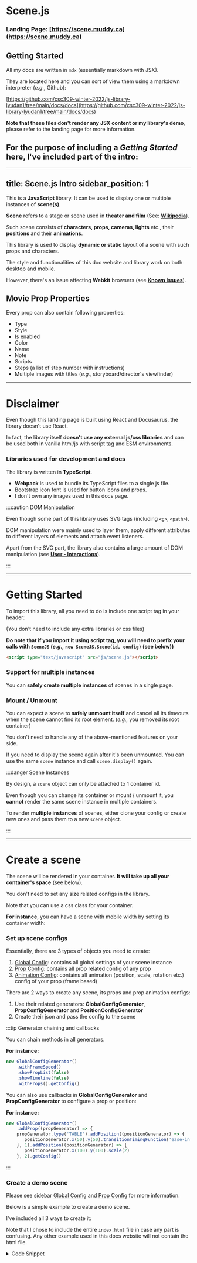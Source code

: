 # Scene.js

### Landing Page: [https://scene.muddy.ca](https://scene.muddy.ca)


## Getting Started

All my docs are written in `mdx` (essentially markdown with JSX).

They are located here and you can sort of view them using a markdown interpreter (*e.g.,* Github):

[https://github.com/csc309-winter-2022/js-library-lyudan1/tree/main/docs/docs](https://github.com/csc309-winter-2022/js-library-lyudan1/tree/main/docs/docs)

**Note that these files don't render any JSX content or my library's demo**, please refer to the landing page for more information.

## For the purpose of including a *Getting Started* here, I've included part of the intro:

---
title: Scene.js Intro
sidebar_position: 1
---

This is a **JavaScript** library. It can be used to display one or multiple instances of **scene(s)**.

**Scene** refers to a stage or scene used in **theater and film** (See: **[Wikipedia](https://en.wikipedia.org/wiki/Blocking_(stage))**).

Such scene consists of **characters, props, cameras, lights** etc., their **positions** and their **animations**.

This library is used to display **dynamic or static** layout of a scene with such props and characters.

The style and functionalities of this doc website and library work on both desktop and mobile.

However, there's an issue affecting **Webkit** browsers (see **[Known Issues](known-issues)**).

## Movie Prop Properties

Every prop can also contain following properties:
* Type
* Style
* Is enabled
* Color
* Name
* Note
* Scripts
* Steps (a list of step number with instructions)
* Multiple images with titles (*e.g.,* storyboard/director's viewfinder)

---

# Disclaimer

Even though this landing page is built using React and Docusaurus, the library doesn't use React.

In fact, the library itself **doesn't use any external js/css libraries** and can be used both in vanilla html/js with script tag and ESM environments.


### Libraries used for development and docs

The library is written in **TypeScript**.

* **Webpack** is used to bundle its TypeScript files to a single js file.
* Bootstrap icon font is used for button icons and props.
* I don't own any images used in this docs page.

:::caution DOM Manipulation

Even though some part of this library uses SVG tags (including `<g>`, `<path>`).

DOM manipulation were mainly used to layer them,
apply different attributes to different layers of elements and attach event listeners.

Apart from the SVG part, the library also contains a large amount of DOM manipulation (see **[User - Interactions](user-interactions)**).

:::

---

# Getting Started

To import this library, all you need to do is include one script tag in your header:

(You don't need to include any extra libraries or css files)


**Do note that if you import it using script tag,
you will need to prefix your calls with `SceneJS` (*e.g.,* `new SceneJS.Scene(id, config)` (see below))**


```html
<script type="text/javascript" src="js/scene.js"></script>
```

### Support for multiple instances

You can **safely create multiple instances** of scenes in a single page.

### Mount / Unmount

You can expect a scene to **safely unmount itself** and cancel all its timeouts
when the scene cannot find its root element. (*e.g.,* you removed its root container)

You don't need to handle any of the above-mentioned features on your side.

If you need to display the scene again after it's been unmounted. You can use the same `scene` instance and call `scene.display()` again.


:::danger Scene Instances

By design, a `scene` object can only be attached to 1 container id.

Even though you can change its container or mount / unmount it, you **cannot** render the same scene instance in multiple containers.

To render **multiple instances** of scenes, either clone your config or create new ones and pass them to a new `scene` object.

:::

---

# Create a scene

The scene will be rendered in your container. **It will take up all your container's space** (see below).

You don't need to set any size related configs in the library.

Note that you can use a css class for your container.

**For instance**, you can have a scene with mobile width by setting its container width:

### Set up scene configs

Essentially, there are 3 types of objects you need to create:

1. [Global Config](global-config): contains all global settings of your scene instance
2. [Prop Config](prop-config): contains all prop related config of any prop
3. [Animation Config](prop-config/animation-config/what-is-animation-config): contains all animation (position, scale, rotation etc.) config of your prop (frame based)


There are 2 ways to create any scene, its props and prop animation configs:

1. Use their related generators: **GlobalConfigGenerator**, **PropConfigGenerator** and **PositionConfigGenerator**
2. Create their json and pass the config to the scene

:::tip Generator chaining and callbacks

You can chain methods in all generators.

**For instance:**

```js
new GlobalConfigGenerator()
    .withFrameSpeed()
    .showPropList(false)
    .showTimeline(false)
    .withProps().getConfig()
```

You can also use callbacks in **GlobalConfigGenerator** and **PropConfigGenerator** to configure a prop or position:

**For instance:**

```js
new GlobalConfigGenerator()
    .addProp((propGenerator) => {
    propGenerator.type('TABLE').addPosition((positionGenerator) => {
       positionGenerator.x(50).y(50).transitionTimingFunction('ease-in')
    }, 1).addPosition((positionGenerator) => {
       positionGenerator.x(100).y(100).scale(2)
    }, 2).getConfig()
```

:::

### Create a demo scene


Please see sidebar [Global Config](global-config) and [Prop Config](prop-config) for more information.

Below is a simple example to create a demo scene.

I've included all 3 ways to create it:

Note that I chose to include the entire `index.html` file in case any part is confusing. Any other example used in this docs website will not contain the html file.

<details>
    <summary>Code Snippet</summary>
```html title="index.html"
<!DOCTYPE html>
<html lang="en">
<head>
<meta charset="UTF-8">
<title>Scene.js demo</title>
<script type="text/javascript" src="js/scene.js"></script>
<body>

<div id="some-container-id" style="width: 800px; height: 600px"></div>

<script defer>
    const globalConfigGenerator = new SceneJS.GlobalConfigGenerator()
    .defaultOpenToolbar(false)
    .autoPlay(true)
    .addProp((generator) => {
    generator.type('TABLE').addPosition((positionGenerator) => {
        positionGenerator.x(50).y(50)
    }, 1).addPosition((positionGenerator) => {
        positionGenerator.x(90).y(90)
    }, 2)
})
    .addProp((generator) => {
    generator.type('CAMERA').addPosition((positionGenerator) => {
        positionGenerator.x(200).y(200)
    }, 1).addPosition((positionGenerator) => {
        positionGenerator.x(50).y(50)
    }, 2)
})
    const scene = new SceneJS.Scene('some-container-id', globalConfigGenerator.getConfig())
    scene.display();
</script>

</body>
</html>
```

---

```html
<!DOCTYPE html>
<html lang="en">
<head>
<meta charset="UTF-8">
<title>Scene.js demo</title>
<script type="text/javascript" src="js/scene.js"></script>
<body>

<div id="some-container-id" style="width: 800px; height: 600px"></div>

<script defer>
    const config = {
    "frameSpeed": {},
    "props": [
    {
        "frameAnimationConfig": {
        "1": {
        "x": 50,
        "y": 50
    },
        "2": {
        "x": 90,
        "y": 90
    }
    },
        "type": "TABLE"
    },
    {
        "frameAnimationConfig": {
        "1": {
        "x": 200,
        "y": 200
    },
        "2": {
        "x": 50,
        "y": 50
    }
    },
        "type": "CAMERA"
    }
    ],
    "defaultOpenToolbar": false,
    "autoPlay": true
}
    const scene = new SceneJS.Scene('some-container-id', config)
    scene.display();
</script>

</body>
</html>
```

---

```html
<!DOCTYPE html>
<html lang="en">
<head>
<meta charset="UTF-8">
<title>Scene.js demo</title>
<script type="text/javascript" src="js/scene.js"></script>
<body>

<div id="some-container-id" style="width: 800px; height: 600px"></div>

<script defer>
    const tableProp = new SceneJS.PropConfigGenerator().type('TABLE')
    const tableFrame1 = new SceneJS.PositionConfigGenerator().x(50).y(50)
    const tableFrame2 = new SceneJS.PositionConfigGenerator().x(90).y(90)

    tableProp.withPosition(1, tableFrame1)
    tableProp.withPosition(2, tableFrame2)

    const cameraProp = new SceneJS.PropConfigGenerator().type('CAMERA')
    const cameraFrame1 = new SceneJS.PositionConfigGenerator().x(200).y(200)
    const cameraFrame2 = new SceneJS.PositionConfigGenerator().x(50).y(50)

    cameraProp.withPosition(1, cameraFrame1)
    cameraProp.withPosition(2, cameraFrame2)

    const config = new SceneJS.GlobalConfigGenerator()
    .defaultOpenToolbar(false)
    .autoPlay(true)
    .withProps([tableProp, cameraProp]).getConfig()
    console.log(config)
    const scene = new SceneJS.Scene('some-container-id', config)
    scene.display();
</script>

</body>
</html>
```
</details>